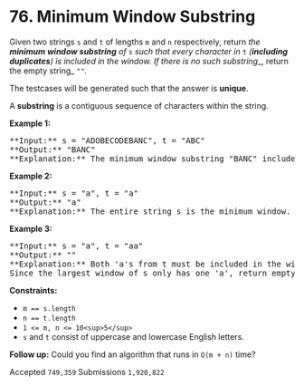 # 76. Minimum Window Substring

Given two strings `s` and `t` of lengths `m` and `n` respectively, return _the **minimum window substring** of_ `s` _such that every character in_ `t` _(**including duplicates**) is included in the window. If there is no such substring__, return the empty string_ `""`_._

The testcases will be generated such that the answer is **unique**.

A **substring** is a contiguous sequence of characters within the string.

**Example 1:**

<pre>
**Input:** s = "ADOBECODEBANC", t = "ABC"
**Output:** "BANC"
**Explanation:** The minimum window substring "BANC" includes 'A', 'B', and 'C' from string t.
</pre>

**Example 2:**

<pre>
**Input:** s = "a", t = "a"
**Output:** "a"
**Explanation:** The entire string s is the minimum window.
</pre>

**Example 3:**

<pre>
**Input:** s = "a", t = "aa"
**Output:** ""
**Explanation:** Both 'a's from t must be included in the window.
Since the largest window of s only has one 'a', return empty string.
</pre>

**Constraints:**

* `m == s.length`
* `n == t.length`
* `1 <= m, n <= 10<sup>5</sup>`
* `s` and `t` consist of uppercase and lowercase English letters.

**Follow up:** Could you find an algorithm that runs in `O(m + n)` time?

Accepted `749,359` Submissions `1,920,822`
